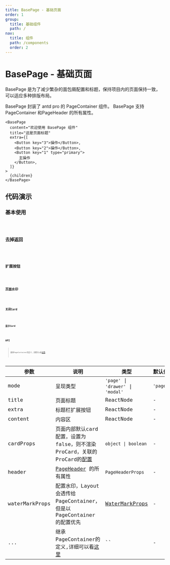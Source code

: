 ```yaml
---
title: BasePage - 基础页面
order: 1
group:
  title: 基础组件
  path: /
nav:
  title: 组件
  path: /components
  order: 2
---
```


# BasePage - 基础页面

BasePage 是为了减少繁杂的面包屑配置和标题，保持项目内的页面保持一致，可以适应多种排版布局。

BasePage 封装了 antd pro 的 PageContainer 组件。 BasePage 支持 PageContainer 和PageHeader 的所有属性。

```tsx | pure
<BasePage 
  content="欢迎使用 BasePage 组件"
  title="这是页面标题"
  extra={[
    <Button key="3">操作</Button>,
    <Button key="2">操作</Button>,
    <Button key="1" type="primary">
      主操作
    </Button>,
  ]}
>
  {children}
</BasePage>
```

## 代码演示

### 基本使用

<code src="./demos/base.tsx" iframe="200" title="基本使用" desc="基本使用" />

### 去掉返回

<code src="./demos/noback.tsx" iframe="200" title="去掉返回" desc="去掉返回按钮" />

### 扩展按钮

<code src="./demos/extra.tsx" iframe="200" title="扩展按钮" desc="通过 `extra` 设置标题栏扩展按钮" />

### 页面水印

<code src="./demos/water.tsx" iframe="400" title="页面水印" desc="通过 `waterMarkProps` 设置标题栏扩展按钮" />

### 关闭Card

<code src="./demos/nocard.tsx" iframe="200" title="关闭Card" desc="通过 `cardProps` 设置false不显示内部card" />


### 显示Card

<code src="./demos/card.tsx" iframe="300" title="显示Card" desc="通过 `cardProps` 设置内部card属性" />


## API

> 继承PageContainer的定义，详细可以看[这里](https://procomponents.ant.design/components/page-container)。

| 参数 | 说明 | 类型 | 默认值 |
| --- | --- | --- | --- |
| mode | 呈现类型 | `'page'` \| `'drawer'` \| `'modal'` | `'page'` |
| title | 页面标题 | ReactNode | - |
| extra | 标题栏扩展按钮 | ReactNode | - |
| content | 内容区 | ReactNode | - |
| cardProps | 页面内部默认card配置，设置为false，则不渲染ProCard，关联的ProCard的[配置](https://procomponents.ant.design/components/card#api) | `object \| boolean` | - |
| header | [PageHeader](https://ant.design/components/page-header-cn/) 的所有属性 | `PageHeaderProps` | - |
| waterMarkProps | 配置水印，Layout 会透传给 PageContainer，但是以 PageContainer 的配置优先 | [WaterMarkProps](https://procomponents.ant.design/components/water-mark) | - |
| ... | 继承PageContainer的定义,详细可以看[这里](https://procomponents.ant.design/components/page-container) | `` | - |
